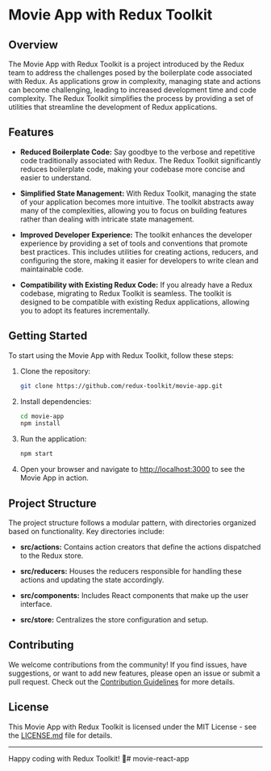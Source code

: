 # Movie App with Redux Toolkit

## Overview

The Movie App with Redux Toolkit is a project introduced by the Redux team to address the challenges posed by the boilerplate code associated with Redux. As applications grow in complexity, managing state and actions can become challenging, leading to increased development time and code complexity. The Redux Toolkit simplifies the process by providing a set of utilities that streamline the development of Redux applications.

## Features

- **Reduced Boilerplate Code:** Say goodbye to the verbose and repetitive code traditionally associated with Redux. The Redux Toolkit significantly reduces boilerplate code, making your codebase more concise and easier to understand.

- **Simplified State Management:** With Redux Toolkit, managing the state of your application becomes more intuitive. The toolkit abstracts away many of the complexities, allowing you to focus on building features rather than dealing with intricate state management.

- **Improved Developer Experience:** The toolkit enhances the developer experience by providing a set of tools and conventions that promote best practices. This includes utilities for creating actions, reducers, and configuring the store, making it easier for developers to write clean and maintainable code.

- **Compatibility with Existing Redux Code:** If you already have a Redux codebase, migrating to Redux Toolkit is seamless. The toolkit is designed to be compatible with existing Redux applications, allowing you to adopt its features incrementally.

## Getting Started

To start using the Movie App with Redux Toolkit, follow these steps:

1. Clone the repository:
   ```bash
   git clone https://github.com/redux-toolkit/movie-app.git
   ```

2. Install dependencies:
   ```bash
   cd movie-app
   npm install
   ```

3. Run the application:
   ```bash
   npm start
   ```

4. Open your browser and navigate to [http://localhost:3000](http://localhost:3000) to see the Movie App in action.

## Project Structure

The project structure follows a modular pattern, with directories organized based on functionality. Key directories include:

- **src/actions:** Contains action creators that define the actions dispatched to the Redux store.

- **src/reducers:** Houses the reducers responsible for handling these actions and updating the state accordingly.

- **src/components:** Includes React components that make up the user interface.

- **src/store:** Centralizes the store configuration and setup.

## Contributing

We welcome contributions from the community! If you find issues, have suggestions, or want to add new features, please open an issue or submit a pull request. Check out the [Contribution Guidelines](CONTRIBUTING.md) for more details.

## License

This Movie App with Redux Toolkit is licensed under the MIT License - see the [LICENSE.md](LICENSE.md) file for details.

---

Happy coding with Redux Toolkit! 🚀# movie-react-app
